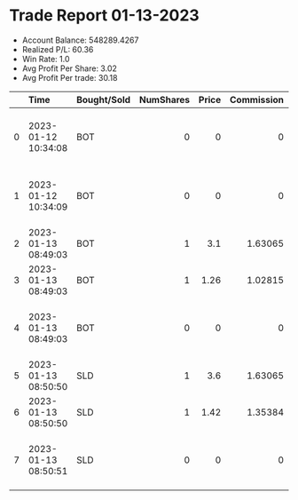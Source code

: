 # Trade Report 01-13-2023
- Account Balance: 548289.4267
- Realized P/L: 60.36
- Win Rate: 1.0
- Avg Profit Per Share: 3.02
- Avg Profit Per trade: 30.18

|    | Time                | Bought/Sold   |   NumShares |   Price |   Commission |   RealizedPL | Name                                     |
|---:|:--------------------|:--------------|------------:|--------:|-------------:|-------------:|:-----------------------------------------|
|  0 | 2023-01-12 10:34:08 | BOT           |           0 |    0    |      0       |       0      | Long Malinois 001 on 20230112 10:34:08   |
|  1 | 2023-01-12 10:34:09 | BOT           |           0 |    0    |      0       |       0      | Long Malinois 001 on 20230112 10:34:09   |
|  2 | 2023-01-13 08:49:03 | BOT           |           1 |    3.1  |      1.63065 |       0      | Shares of SPX 3985.0C                    |
|  3 | 2023-01-13 08:49:03 | BOT           |           1 |    1.26 |      1.02815 |       0      | Shares of SPY 395.0C                     |
|  4 | 2023-01-13 08:49:03 | BOT           |           0 |    0    |      0       |       0      | Long Pointer 001 SD on 20230113 08:49:03 |
|  5 | 2023-01-13 08:50:50 | SLD           |           1 |    3.6  |      1.63065 |      46.7387 | Shares of SPX 3985.0C                    |
|  6 | 2023-01-13 08:50:50 | SLD           |           1 |    1.42 |      1.35384 |      13.618  | Shares of SPY 395.0C                     |
|  7 | 2023-01-13 08:50:51 | SLD           |           0 |    0    |      0       |       0      | Long Pointer 001 SD on 20230113 08:50:51 |